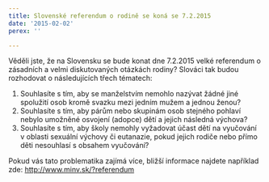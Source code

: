 ```yaml
---
title: Slovenské referendum o rodině se koná se 7.2.2015
date: '2015-02-02'
perex: ''

---
```



<p>Věděli jste, že na Slovensku se bude konat dne 7.2.2015 velké referendum o zásadních a velmi diskutovaných otázkách rodiny? Slováci tak budou rozhodovat o následujících třech tématech:</p><ol start="1" type="1"><li>Souhlasíte s&nbsp;tím, aby se manželstvím nemohlo nazývat žádné jiné spolužití osob kromě svazku mezi jedním mužem a jednou ženou?</li><li>Souhlasíte s&nbsp;tím, aby párům nebo skupinám osob stejného pohlaví nebylo umožněné osvojení (adopce) dětí a jejich následná výchova?</li><li>Souhlasíte s&nbsp;tím, aby školy nemohly vyžadovat účast dětí na vyučování v&nbsp;oblasti sexuální výchovy či eutanazie, pokud jejich rodiče nebo přímo děti nesouhlasí s&nbsp;obsahem vyučování?</li></ol><p>Pokud vás tato problematika zajímá více, bližší informace najdete například zde: <a title="Otevření do nového okna" href="http://www.minv.sk/?referendum" target="_blank">http://www.minv.sk/?referendum</a>&nbsp;<img alt="" src="typo3/ext/od_linkdesc/icons/external.gif" class="od_linkdesc_icon_external" /> </p>

